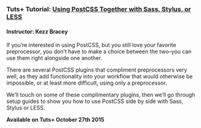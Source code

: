 ### Tuts+ Tutorial: [Using PostCSS Together with Sass, Stylus, or LESS](http://webdesign.tutsplus.com/tutorials/using-postcss-together-with-sass-stylus-or-less--cms-24591)
#### Instructor: Kezz Bracey

If you’re interested in using PostCSS, but you still love your favorite preprocessor, you don’t have to make a choice between the two–you can use them right alongside one another.

There are several PostCSS plugins that compliment preprocessors very well, as they add functionality into your workflow that would otherwise be impossible, or at least more difficult, using only a preprocessor.

We’ll touch on some of these complimentary plugins, then we’ll go through setup guides to show you how to use PostCSS side by side with Sass, Stylus or LESS.

**Available on Tuts+ October 27th 2015**
